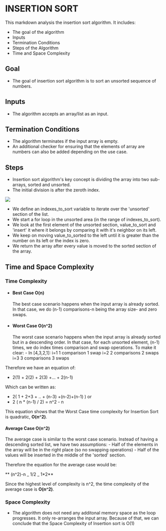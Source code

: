 # **INSERTION SORT**

This markdown analysis the insertion sort algorithm. It includes:

- The goal of the algorithm
- Inputs
- Termination Conditions
- Steps of the Algorithm
- Time and Space Complexity

## Goal

- The goal of insertion sort algorithm is to sort an unsorted sequence of numbers.

## Inputs

- The algorithm accepts an array/list as an input.

## Termination Conditions

- The algorithm terminates if the input array is empty.
- An additional checker for ensuring that the elements of array are numbers can also be added depending on the use case.

## Steps

- Insertion sort algorithm's key concept is dividing the array into two sub-arrays, sorted and unsorted.
- The initial division is after the zeroth index.

![](https://i.ibb.co/LQcmzhH/Screenshot-2021-04-08-2-Insertion-Sort-Algorithm-Explained-Full-Code-Included-Python-Algorithm-Serie.png)

- We define an indexes_to_sort variable to iterate over the 'unsorted' section of the list.
- We start a for loop in the unsorted area (in the range of indexes_to_sort).
- We look at the first element of the unsorted section, value_to_sort and 'insert' it where it belongs by comparing it with it's neighbor on its left.
- We keep on moving value_to_sorted to the left until it is greater than the number on its left or the index is zero.
- We return the array after every value is moved to the sorted section of the array.

## Time and Space Complexity

### Time Complexity

- #### Best Case O(n)

  The best case scenario happens when the input array is already sorted. In that case, we do (n-1) comparisons-n being the array size- and zero swaps.

- #### Worst Case O(n^2)
  The worst case scenario happens when the input array is already sorted but in a descending order. In that case, for each unsorted element, (n-1) times, we do index times comparison and swap operations. To make it clear: - In [4,3,2,1]:
  i=1 1 comparison 1 swap
  i=2 2 comparisons 2 swaps
  i=3 3 comparisons 3 swaps

Therefore we have an equation of:

- 2(1) + 2(2) + 2(3) +... + 2(n-1)

Which can be written as:

- 2( 1 + 2+3 + .. + (n-3) +(n-2)+(n-1) )
  or
- 2 ( n \* (n-1) / 2) = n^2 - n

This equation shows that the Worst Case time complexity for Insertion Sort is quadratic, **O(n^2)**.

#### Average Case O(n^2)

The average case is similar to the worst case scenario. Instead of having a descending sorted list, we have two assumptions: - Half of the elements in the array will be in the right place (so no swapping operations) - Half of the values will be inserted in the middle of the 'sorted' section.

Therefore the equation for the average case would be:

** (n^2)-n _ 1/2 _ 1\*2**

Since the highest level of complexity is n^2, the time complexity of the average case is **O(n^2)**.

### Space Complexity

- The algorithm does not need any additonal memory space as the loop progresses. It only re-arranges the input array. Because of that, we can conclude that the Space Complexity of Insertion sort is O(1)
